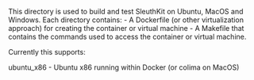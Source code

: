 This directory is used to build and test SleuthKit on Ubuntu, MacOS and Windows. Each directory contains:
     - A Dockerfile (or other virtualization approach) for creating the container or virtual machine
     - A Makefile that contains the commands used to access the container or virtual machine.

Currently this supports:

ubuntu_x86 - Ubuntu x86 running within Docker (or colima on MacOS)
